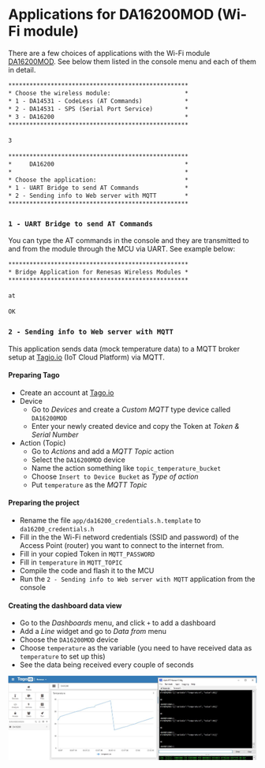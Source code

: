 # Applications for DA16200MOD (Wi-Fi module)

There are a few choices of applications with the Wi-Fi module [DA16200MOD](https://www.renesas.com/us/en/products/wireless-connectivity/wi-fi/low-power-wi-fi/da16200mod-ultra-low-power-wi-fi-modules-battery-powered-iot-devices). See below them listed in the console menu and each of them in detail.

```
***************************************************
* Choose the wireless module:                     *
* 1 - DA14531 - CodeLess (AT Commands)            *
* 2 - DA14531 - SPS (Serial Port Service)         * 
* 3 - DA16200                                     *
***************************************************

3

***************************************************
*     DA16200                                     *
*                                                 *
* Choose the application:                         *
* 1 - UART Bridge to send AT Commands             *
* 2 - Sending info to Web server with MQTT        *
***************************************************
```

### `1 - UART Bridge to send AT Commands`

You can type the AT commands in the console and they are transmitted to and from the module through the MCU via UART. See example below:

```
***************************************************
* Bridge Application for Renesas Wireless Modules *
***************************************************

at

OK
```


### `2 - Sending info to Web server with MQTT`

This application sends data (mock temperature data) to a MQTT broker setup at [Tagio.io](https://tago.io/) (IoT Cloud Platform) via MQTT.

#### Preparing Tago

- Create an account at [Tago.io](https://admin.tago.io/auth/login)
- Device
  - Go to _Devices_ and create a _Custom MQTT_ type device called `DA16200MOD`
  - Enter your newly created device and copy the Token at _Token & Serial Number_
- Action (Topic)
  - Go to _Actions_ and add a _MQTT Topic_ action
  - Select the `DA16200MOD` device
  - Name the action something like `topic_temperature_bucket`
  - Choose `Insert to Device Bucket` as _Type of action_
  - Put `temperature` as the _MQTT Topic_

#### Preparing the project

- Rename the file `app/da16200_credentials.h.template` to `da16200_credentials.h`
- Fill in the the Wi-Fi netword credentials (SSID and password) of the Access Point (router) you want to connect to the internet from.
- Fill in your copied Token in `MQTT_PASSWORD`
- Fill in `temperature` in `MQTT_TOPIC`
- Compile the code and flash it to the MCU
- Run the `2 - Sending info to Web server with MQTT` application from the console

#### Creating the dashboard data view

- Go to the _Dashboards_ menu, and click `+` to add a dashboard
- Add a _Line_ widget and go to _Data from_ menu
- Choose the `DA16200MOD` device
- Choose `temperature` as the variable (you need to have received data as `temperature` to set up this)
- See the data being received every couple of seconds

![Tago Dashboard](/Doc/tago_graph.jpg)
